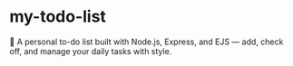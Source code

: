 # my-todo-list
📝 A personal to-do list built with Node.js, Express, and EJS — add, check off, and manage your daily tasks with style.
